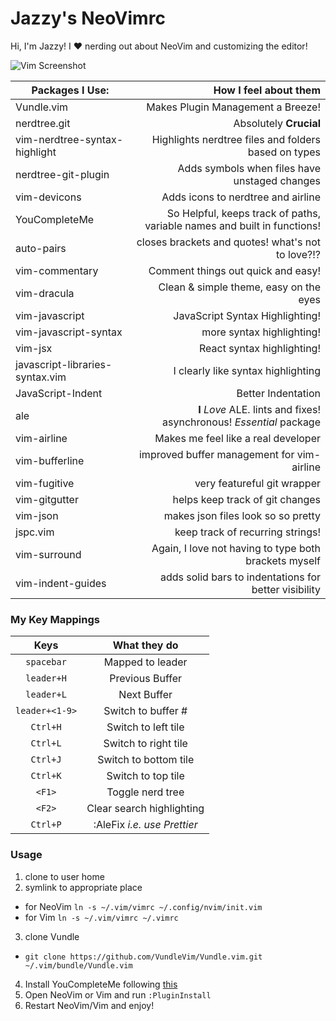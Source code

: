 # Jazzy's NeoVimrc

Hi, I'm Jazzy!
I :heart: nerding out about NeoVim and customizing the editor!

![Vim Screenshot](https://github.com/jasminabasurita/.vim/vim.png)

| Packages I Use:                 |                                                    How I feel about them |
| ------------------------------- | -----------------------------------------------------------------------: |
| Vundle.vim                      |                                        Makes Plugin Management a Breeze! |
| nerdtree.git                    |                                                   Absolutely **Crucial** |
| vim-nerdtree-syntax-highlight   |                     Highlights nerdtree files and folders based on types |
| nerdtree-git-plugin             |                            Adds symbols when files have unstaged changes |
| vim-devicons                    |                                       Adds icons to nerdtree and airline |
| YouCompleteMe                   | So Helpful, keeps track of paths, variable names and built in functions! |
| auto-pairs                      |                        closes brackets and quotes! what's not to love?!? |
| vim-commentary                  |                                       Comment things out quick and easy! |
| vim-dracula                     |                                   Clean & simple theme, easy on the eyes |
| vim-javascript                  |                                          JavaScript Syntax Highlighting! |
| vim-javascript-syntax           |                                                more syntax highlighting! |
| vim-jsx                         |                                               React syntax highlighting! |
| javascript-libraries-syntax.vim |                                       I clearly like syntax highlighting |
| JavaScript-Indent               |                                                       Better Indentation |
| ale                             |     **I** _Love_ ALE. lints and fixes! asynchronous! _Essential_ package |
| vim-airline                     |                                      Makes me feel like a real developer |
| vim-bufferline                  |                               improved buffer management for vim-airline |
| vim-fugitive                    |                                              very featureful git wrapper |
| vim-gitgutter                   |                                          helps keep track of git changes |
| vim-json                        |                                       makes json files look so so pretty |
| jspc.vim                        |                                         keep track of recurring strings! |
| vim-surround                    |                    Again, I love not having to type both brackets myself |
| vim-indent-guides               |                    adds solid bars to indentations for better visibility |

### My Key Mappings

|      Keys      |        What they do         |
| :------------: | :-------------------------: |
|   `spacebar`   |      Mapped to leader       |
|   `leader+H`   |       Previous Buffer       |
|   `leader+L`   |         Next Buffer         |
| `leader+<1-9>` |     Switch to buffer #      |
|    `Ctrl+H`    |     Switch to left tile     |
|    `Ctrl+L`    |    Switch to right tile     |
|    `Ctrl+J`    |    Switch to bottom tile    |
|    `Ctrl+K`    |     Switch to top tile      |
|     `<F1>`     |      Toggle nerd tree       |
|     `<F2>`     |  Clear search highlighting  |
|    `Ctrl+P`    | :AleFix _i.e. use Prettier_ |

### Usage

1.  clone to user home
2.  symlink to appropriate place

* for NeoVim `ln -s ~/.vim/vimrc ~/.config/nvim/init.vim`
* for Vim `ln -s ~/.vim/vimrc ~/.vimrc`

3.  clone Vundle

* `git clone https://github.com/VundleVim/Vundle.vim.git ~/.vim/bundle/Vundle.vim`

4.  Install YouCompleteMe following [this](https://github.com/Valloric/YouCompleteMe)
5.  Open NeoVim or Vim and run `:PluginInstall`
6.  Restart NeoVim/Vim and enjoy!
